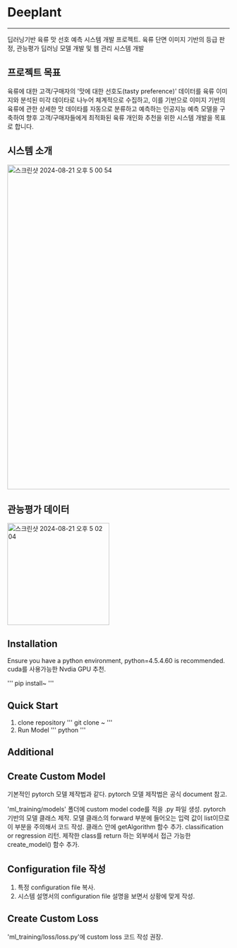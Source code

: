 # Deeplant
---
딥러닝기반 육류 맛 선호 예측 시스템 개발 프로젝트.
육류 단면 이미지 기반의 등급 판정, 관능평가 딥러닝 모델 개발 및 웹 관리 시스템 개발

## 프로젝트 목표

육류에 대한 고객/구매자의 '맛에 대한 선호도(tasty preference)' 데이터를 육류 이미지와 분석된 미각 데이타로 나누어 체계적으로 수집하고, 이를 기반으로 이미지 기반의 육류에 관한 상세한 맛 데이타를 자동으로 분류하고 예측하는 인공지능 예측 모델을 구축하여 향후 고객/구매자들에게 최적화된 육류 개인화 추천을 위한 시스템 개발을 목표로 합니다.

시스템 소개
---
<img width="735" alt="스크린샷 2024-08-21 오후 5 00 54" src="https://github.com/user-attachments/assets/a44f9a56-bb74-4048-9d81-9e14c77bf6c3">

관능평가 데이터
---------
<img width="231" alt="스크린샷 2024-08-21 오후 5 02 04" src="https://github.com/user-attachments/assets/b9d6c397-0f6f-48d4-817f-843c5509abfd">


Installation
-----
Ensure you have a python environment, python=4.5.4.60 is recommended. cuda를 사용가능한 Nvdia GPU 추천.

'''
pip install~
'''

Quick Start
----
1. clone repository
'''
git clone ~
'''
2. Run Model
'''
python
'''

Additional
---
Create Custom Model
---
기본적인 pytorch 모델 제작법과 같다. pytorch 모델 제작법은 공식 document 참고.

'ml_training/models' 폴더에 custom model code를 적을 .py 파일 생성.
pytorch 기반의 모델 클래스 제작.
모델 클래스의 forward 부분에 들어오는 입력 값이 list이므로 이 부분을 주의해서 코드 작성.
클래스 안에 getAlgorithm 함수 추가. classification or regression 리턴.
제작한 class를 return 하는 외부에서 접근 가능한 create_model() 함수 추가.

Configuration file 작성
---
1. 특정 configuration file 복사.
2. 시스템 설명서의 configuration file 설명을 보면서 상황에 맞게 작성.

Create Custom Loss
---
'ml_training/loss/loss.py'에 custom loss 코드 작성 권장.







